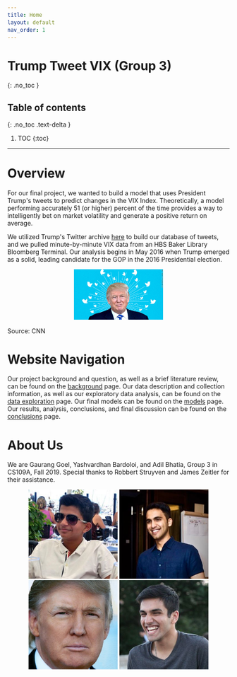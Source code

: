 ```yaml
---
title: Home
layout: default
nav_order: 1
---
```


# Trump Tweet VIX (Group 3)
{: .no_toc }

## Table of contents
{: .no_toc .text-delta }

1. TOC
{:toc}

---

# Overview

For our final project, we wanted to build a model that uses President Trump's tweets to predict changes in the VIX Index. Theoretically, a model performing accurately 51 (or higher) percent of the time provides a way to intelligently bet on market volatility and generate a positive return on average. 

We utilized Trump's Twitter archive [here](http://www.trumptwitterarchive.com/archive) to build our database of tweets, and we pulled minute-by-minute VIX data from an HBS Baker Library Bloomberg Terminal. Our analysis begins in May 2016 when Trump emerged as a solid, leading candidate for the GOP in the 2016 Presidential election. 

<div style="text-align: center">
  <img src="trump_tweet.jpg" width="40%">
</div>
<p>Source: CNN</p>

# Website Navigation
Our project background and question, as well as a brief literature review, can be found on the [background](background.html) page. 
Our data description and collection information, as well as our exploratory data analysis, can be found on the [data exploration](final_notebook/data.html) page.
Our final models can be found on the [models](final_notebook/models.html) page. 
Our results, analysis, conclusions, and final discussion can be found on the [conclusions](conclusions.html) page.

# About Us
We are Gaurang Goel, Yashvardhan Bardoloi, and Adil Bhatia, Group 3 in CS109A, Fall 2019. 
Special thanks to Robbert Struyven and James Zeitler for their assistance.

<div style="text-align: center">
	<img src="gaurang.jpg" width="40%">
	<img src="yash.jpg" width="40%">
	<img src="trump.jpg" width="40%">
	<img src="adil.jpg" width="40%">
</div>

